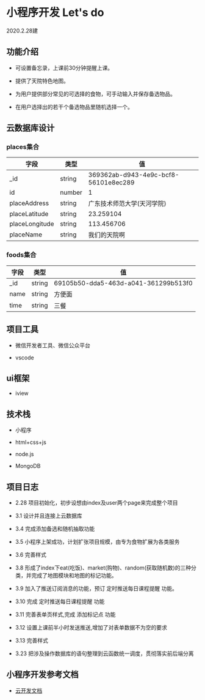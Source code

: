 # 小程序开发 Let's do

2020.2.28建

## 功能介绍

- 可设置备忘录，上课前30分钟提醒上课。

- 提供了天院特色地图。

- 为用户提供部分常见的可选择的食物，可手动输入并保存备选物品。

- 在用户选择出的若干个备选物品里随机选择一个。

## 云数据库设计

### places集合

|字段|类型|值|
|---|----|----|
|_id|string|369362ab-d943-4e9c-bcf8-56101e8ec289|
|id|number|1|
|placeAddress|string|广东技术师范大学(天河学院)|
|placeLatitude|string|23.259104|
|placeLongitude|string|113.456706|
|placeName|string|我们的天院啊|

### foods集合

|字段|类型|值|
|---|----|----|
|_id|string|69105b50-dda5-463d-a041-361299b513f0|
|name|string|方便面|
|time|string|三餐|

## 项目工具

- 微信开发者工具、微信公众平台

- vscode

## ui框架

- iview

## 技术栈

- 小程序

- html+css+js

- node.js

- MongoDB

## 项目日志

- 2.28 项目初始化，初步设想由index及user两个page来完成整个项目

- 3.1 设计并且连接上云数据库

- 3.4 完成添加备选和随机抽取功能

- 3.5 小程序上架成功，计划扩张项目规模，由专为食物扩展为各类服务

- 3.6 完善样式

- 3.8 形成了index下eat(吃饭)、market(购物)、random(获取随机数)的三种分类，并完成了地图模块和地图的标记功能。

- 3.9 加入了推送订阅消息的功能，预订 定时推送每日课程提醒 功能。

- 3.10 完成 定时推送每日课程提醒 功能

- 3.11 完善表单页样式,完成 添加标记点 功能

- 3.12 设置上课前半小时发送推送,增加了对表单数据不为空的要求

- 3.13 完善样式

- 3.23 把涉及操作数据库的语句整理到云函数统一调度，贯彻落实前后端分离

## 小程序开发参考文档

- [云开发文档](https://developers.weixin.qq.com/miniprogram/dev/wxcloud/basis/getting-started.html)
